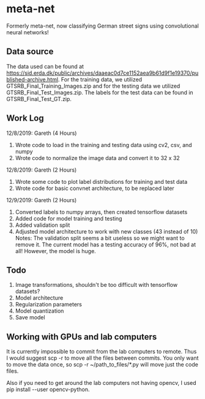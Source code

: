 # meta-net
Formerly meta-net, now classifying German street signs using convolutional
neural networks!

## Data source
The data used can be found at
https://sid.erda.dk/public/archives/daaeac0d7ce1152aea9b61d9f1e19370/published-archive.html.
For the training data, we utilized GTSRB_Final_Training_Images.zip and for
the testing data we utilized GTSRB_Final_Test_Images.zip. The labels for the
test data can be found in GTSRB_Final_Test_GT.zip.

## Work Log
12/8/2019: Gareth (4 Hours)
  1) Wrote code to load in the training and testing data using cv2, csv, and
  numpy
  2) Wrote code to normalize the image data and convert it to 32 x 32

12/8/2019: Gareth (2 Hours)
  1) Wrote some code to plot label distributions for training and test data
  2) Wrote code for basic convnet architecture, to be replaced later

12/9/2019: Gareth (2 Hours)
  1) Converted labels to numpy arrays, then created tensorflow datasets
  2) Added code for model training and testing
  3) Added validation split
  4) Adjusted model architecture to work with new classes (43 instead of 10)
  Notes: The validation split seems a bit useless so we might want to remove
  it. The current model has a testing accuracy of 96%, not bad at all! However,
  the model is huge.

## Todo
1) Image transformations, shouldn't be too difficult with tensorflow datasets?
2) Model architecture
3) Regularization parameters
4) Model quantization
5) Save model

## Working with GPUs and lab computers
It is currently impossible to commit from the lab computers to remote. Thus
I would suggest scp -r to move all the files between commits. You only want
to move the data once, so scp -r ~/path_to_files/*.py will move just the code
files.

Also if you need to get around the lab computers not having opencv, I used
pip install --user opencv-python. 
